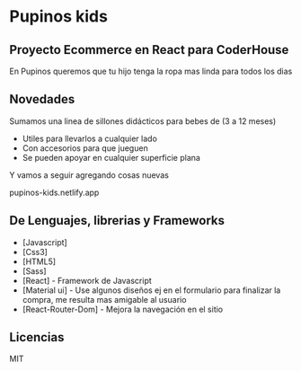# Pupinos kids



## Proyecto Ecommerce en React para CoderHouse
En Pupinos queremos que tu hijo tenga la ropa mas linda para todos los dias
## Novedades
Sumamos una linea de sillones didácticos para bebes de (3 a 12 meses)
 - Utiles para llevarlos a cualquier lado
 - Con accesorios para que jueguen
 - Se pueden apoyar en cualquier superficie plana

Y vamos a seguir agregando cosas nuevas

pupinos-kids.netlify.app

## De Lenguajes, librerias y Frameworks

- [Javascript] 
- [Css3]
- [HTML5] 
- [Sass]
- [React] - Framework de Javascript
- [Material ui] - Use algunos diseños ej en el formulario para finalizar la compra, me resulta mas amigable al usuario
- [React-Router-Dom] - Mejora la navegación en el sitio

## Licencias

MIT


